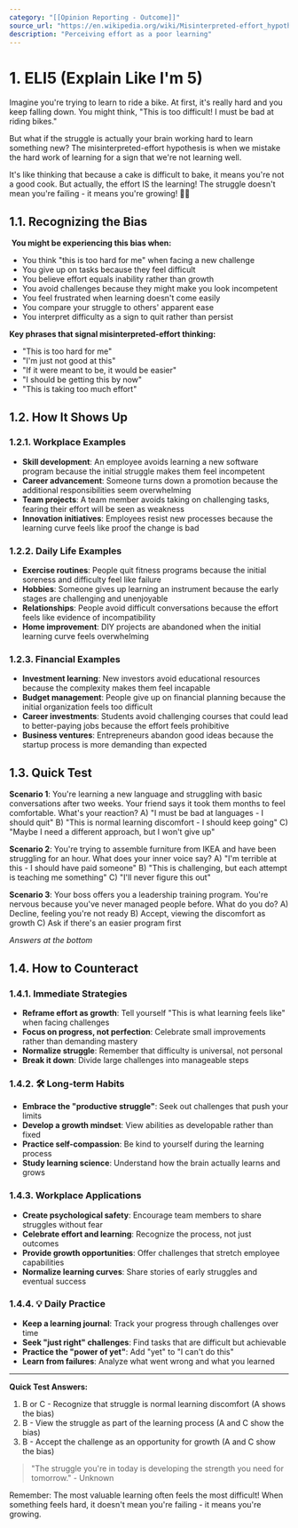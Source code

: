 ```yaml
---
category: "[[Opinion Reporting - Outcome]]"
source_url: "https://en.wikipedia.org/wiki/Misinterpreted-effort_hypothesis"
description: "Perceiving effort as a poor learning"
---
```


# 1. ELI5 (Explain Like I'm 5)

 Imagine you're trying to learn to ride a bike. At first, it's really hard and you keep falling down. You might think, "This is too difficult! I must be bad at riding bikes."

But what if the struggle is actually your brain working hard to learn something new? The misinterpreted-effort hypothesis is when we mistake the hard work of learning for a sign that we're not learning well.

It's like thinking that because a cake is difficult to bake, it means you're not a good cook. But actually, the effort IS the learning! The struggle doesn't mean you're failing - it means you're growing! 🚴‍♂️

## 1.1. Recognizing the Bias

️ **You might be experiencing this bias when:**

- You think "this is too hard for me" when facing a new challenge
- You give up on tasks because they feel difficult
- You believe effort equals inability rather than growth
- You avoid challenges because they might make you look incompetent
- You feel frustrated when learning doesn't come easily
- You compare your struggle to others' apparent ease
- You interpret difficulty as a sign to quit rather than persist

**Key phrases that signal misinterpreted-effort thinking:**
- "This is too hard for me"
- "I'm just not good at this"
- "If it were meant to be, it would be easier"
- "I should be getting this by now"
- "This is taking too much effort"

## 1.2. How It Shows Up

### 1.2.1. **Workplace Examples**

- **Skill development**: An employee avoids learning a new software program because the initial struggle makes them feel incompetent
- **Career advancement**: Someone turns down a promotion because the additional responsibilities seem overwhelming
- **Team projects**: A team member avoids taking on challenging tasks, fearing their effort will be seen as weakness
- **Innovation initiatives**: Employees resist new processes because the learning curve feels like proof the change is bad

### 1.2.2. **Daily Life Examples**

- **Exercise routines**: People quit fitness programs because the initial soreness and difficulty feel like failure
- **Hobbies**: Someone gives up learning an instrument because the early stages are challenging and unenjoyable
- **Relationships**: People avoid difficult conversations because the effort feels like evidence of incompatibility
- **Home improvement**: DIY projects are abandoned when the initial learning curve feels overwhelming

### 1.2.3. **Financial Examples**

- **Investment learning**: New investors avoid educational resources because the complexity makes them feel incapable
- **Budget management**: People give up on financial planning because the initial organization feels too difficult
- **Career investments**: Students avoid challenging courses that could lead to better-paying jobs because the effort feels prohibitive
- **Business ventures**: Entrepreneurs abandon good ideas because the startup process is more demanding than expected

## 1.3. Quick Test

**Scenario 1**: You're learning a new language and struggling with basic conversations after two weeks. Your friend says it took them months to feel comfortable. What's your reaction?
A) "I must be bad at languages - I should quit"
B) "This is normal learning discomfort - I should keep going"
C) "Maybe I need a different approach, but I won't give up"

**Scenario 2**: You're trying to assemble furniture from IKEA and have been struggling for an hour. What does your inner voice say?
A) "I'm terrible at this - I should have paid someone"
B) "This is challenging, but each attempt is teaching me something"
C) "I'll never figure this out"

**Scenario 3**: Your boss offers you a leadership training program. You're nervous because you've never managed people before. What do you do?
A) Decline, feeling you're not ready
B) Accept, viewing the discomfort as growth
C) Ask if there's an easier program first

*Answers at the bottom*

## 1.4. How to Counteract

### 1.4.1. **Immediate Strategies**

- **Reframe effort as growth**: Tell yourself "This is what learning feels like" when facing challenges
- **Focus on progress, not perfection**: Celebrate small improvements rather than demanding mastery
- **Normalize struggle**: Remember that difficulty is universal, not personal
- **Break it down**: Divide large challenges into manageable steps

### 1.4.2. 🛠️ **Long-term Habits**

- **Embrace the "productive struggle"**: Seek out challenges that push your limits
- **Develop a growth mindset**: View abilities as developable rather than fixed
- **Practice self-compassion**: Be kind to yourself during the learning process
- **Study learning science**: Understand how the brain actually learns and grows

### 1.4.3. **Workplace Applications**

- **Create psychological safety**: Encourage team members to share struggles without fear
- **Celebrate effort and learning**: Recognize the process, not just outcomes
- **Provide growth opportunities**: Offer challenges that stretch employee capabilities
- **Normalize learning curves**: Share stories of early struggles and eventual success

### 1.4.4. 💡 **Daily Practice**

- **Keep a learning journal**: Track your progress through challenges over time
- **Seek "just right" challenges**: Find tasks that are difficult but achievable
- **Practice the "power of yet"**: Add "yet" to "I can't do this"
- **Learn from failures**: Analyze what went wrong and what you learned

---

**Quick Test Answers:**
1) B or C - Recognize that struggle is normal learning discomfort (A shows the bias)
2) B - View the struggle as part of the learning process (A and C show the bias)
3) B - Accept the challenge as an opportunity for growth (A and C show the bias)

> "The struggle you're in today is developing the strength you need for tomorrow." - Unknown

Remember: The most valuable learning often feels the most difficult! When something feels hard, it doesn't mean you're failing - it means you're growing.

